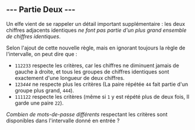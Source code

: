 ## --- Partie Deux ---

Un elfe vient de se rappeler un détail important supplémentaire : les deux chiffres adjacents identiques *ne font pas partie d'un plus grand ensemble de chiffres identiques*.

Selon l'ajout de cette nouvelle règle, mais en ignorant toujours la règle de l'intervalle, on peut dire que :

- `112233` respecte les critères, car les chiffres ne diminuent jamais de gauche à droite, et tous les groupes de chiffres identiques sont exactement d'une longueur de deux chiffres.
- <code>123<em>444</em></code> ne respecte plus les critères (La paire répétée `44` fait partie d'un groupe plus grand, `444`).
- `111122` respecte les critères (même si `1` y est répété plus de deux fois, Il garde une paire `22`).

*Combien de mots-de-passe différents* respectant les critères sont disponibles dans l'intervalle donné en entrée ?